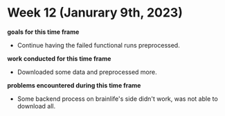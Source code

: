 # Week 12 (Janurary 9th, 2023)

**goals for this time frame**
- Continue having the failed functional runs preprocessed.

**work conducted for this time frame**
- Downloaded some data and preprocessed more.

**problems encountered during this time frame**
- Some backend process on brainlife's side didn't work, was not able to download all. 